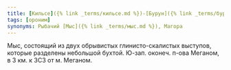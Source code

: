 ```yaml
---
title: [Кильсе]({% link _terms/кильсе.md %})-[Бурун]({% link _terms/бурун.md %}) III
tags: [ороним]
synonyms: Рыбачий [Мыс]({% link _terms/мыс.md %}), Магора
---
```


Мыс, состоящий из двух обрывистых глинисто-скалистых выступов, которые разделены
небольшой бухтой. Ю-зап. оконеч. п-ова Меганом, в 3 км. к ЗСЗ от м. Меганом.
